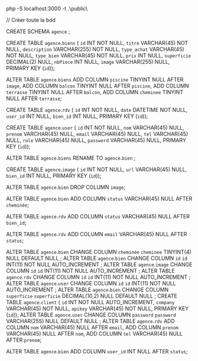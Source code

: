 php -S localhost:3000 -t .\public\

// Créer toute la bdd

CREATE SCHEMA `agence` ;

CREATE TABLE `agence`.`biens` (
`id` INT NOT NULL,
`titre` VARCHAR(45) NOT NULL,
`description` VARCHAR(255) NOT NULL,
`type_achat` VARCHAR(45) NOT NULL,
`type_bien` VARCHAR(45) NOT NULL,
`prix` INT NULL,
`superficie` DECIMAL(2) NULL,
`nbPiece` INT NULL,
`image` VARCHAR(255) NULL,
PRIMARY KEY (`id`));

ALTER TABLE `agence`.`biens` 
ADD COLUMN `piscine` TINYINT NULL AFTER `image`,
ADD COLUMN `balcon` TINYINT NULL AFTER `piscine`,
ADD COLUMN `terrasse` TINYINT NULL AFTER `balcon`,
ADD COLUMN `cheminee` TINYINT NULL AFTER `terrasse`;

CREATE TABLE `agence`.`rdv` (
`id` INT NOT NULL,
`date` DATETIME NOT NULL,
`user_id` INT NULL,
`bien_id` INT NULL,
PRIMARY KEY (`id`));

CREATE TABLE `agence`.`user` (
`id` INT NOT NULL,
`nom` VARCHAR(45) NULL,
`prenom` VARCHAR(45) NULL,
`email` VARCHAR(45) NULL,
`tel` VARCHAR(45) NULL,
`role` VARCHAR(45) NULL,
`password` VARCHAR(45) NULL,
PRIMARY KEY (`id`));

ALTER TABLE `agence`.`biens` 
RENAME TO  `agence`.`bien` ;

CREATE TABLE `agence`.`image` (
`id` INT NOT NULL,
`url` VARCHAR(45) NULL,
`bien_id` INT NULL,
PRIMARY KEY (`id`));

ALTER TABLE `agence`.`bien` 
DROP COLUMN `image`;

ALTER TABLE `agence`.`bien` 
ADD COLUMN `status` VARCHAR(45) NULL AFTER `cheminée`;

ALTER TABLE `agence`.`rdv` 
ADD COLUMN `status` VARCHAR(45) NULL AFTER `bien_id`;

ALTER TABLE `agence`.`rdv` 
ADD COLUMN `email` VARCHAR(45) NULL AFTER `status`;

ALTER TABLE `agence`.`bien` 
CHANGE COLUMN `cheminée` `cheminee` TINYINT(4) NULL DEFAULT NULL ;
ALTER TABLE `agence`.`bien` 
CHANGE COLUMN `id` `id` INT(11) NOT NULL AUTO_INCREMENT ;
ALTER TABLE `agence`.`image` 
CHANGE COLUMN `id` `id` INT(11) NOT NULL AUTO_INCREMENT ;
ALTER TABLE `agence`.`rdv` 
CHANGE COLUMN `id` `id` INT(11) NOT NULL AUTO_INCREMENT ;
ALTER TABLE `agence`.`user` 
CHANGE COLUMN `id` `id` INT(11) NOT NULL AUTO_INCREMENT ;
ALTER TABLE `agence`.`bien` 
CHANGE COLUMN `superficie` `superficie` DECIMAL(10,2) NULL DEFAULT NULL ;
CREATE TABLE `agence`.`client` (
  `id` INT NOT NULL AUTO_INCREMENT,
  `company` VARCHAR(45) NOT NULL,
  `apikey` VARCHAR(45) NOT NULL,
  PRIMARY KEY (`id`));
ALTER TABLE `agence`.`user` 
CHANGE COLUMN `password` `password` VARCHAR(255) NULL DEFAULT NULL ;
ALTER TABLE `agence`.`rdv` 
ADD COLUMN `nom` VARCHAR(45) NULL AFTER `email`,
ADD COLUMN `prenom` VARCHAR(45) NULL AFTER `nom`,
ADD COLUMN `tel` VARCHAR(45) NULL AFTER `prenom`;

ALTER TABLE `agence`.`bien` 
ADD COLUMN `user_id` INT NULL AFTER `status`;
